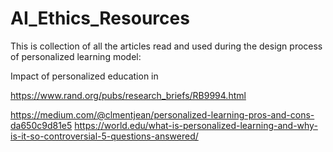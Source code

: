 # AI_Ethics_Resources

This is collection of all the articles read and used during the design process of personalized learning model:

Impact of personalized education in 

https://www.rand.org/pubs/research_briefs/RB9994.html

https://medium.com/@clmentjean/personalized-learning-pros-and-cons-da650c9d81e5
https://world.edu/what-is-personalized-learning-and-why-is-it-so-controversial-5-questions-answered/
